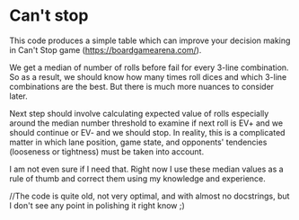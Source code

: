 # Can't stop
This code produces a simple table which can improve your decision making in Can't Stop game (https://boardgamearena.com/).

We get a median of number of rolls before fail for every 3-line combination. So as a result, we should know how many times roll dices and which 3-line combinations are the best. But there is much more nuances to consider later.

Next step should involve calculating expected value of rolls especially around the median number threshold to examine if next roll is EV+ and we should continue or EV- and we should stop. In reality, this is a complicated matter in which lane position, game state, and opponents' tendencies (looseness or tightness) must be taken into account.

I am not even sure if I need that. Right now I use these median values as a rule of thumb and correct them using my knowledge and experience.

//The code is quite old, not very optimal, and with almost no docstrings, but I don't see any point in polishing it right know ;)
